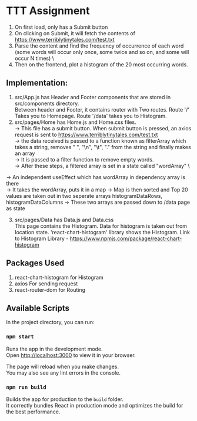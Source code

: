 # TTT Assignment
1. On first load, only has a Submit button 
2. On clicking on Submit, it will fetch the contents of https://www.terriblytinytales.com/test.txt 
3. Parse the content and find the frequency of occurrence of each word (some words will occur only once, some twice and so on, and some will occur N times) \
4. Then on the frontend, plot a histogram of the 20 most occurring words. 
 
 ## Implementation:
 1. src/App.js has Header and Footer components that are stored in src/components directory. \
 Between header and Footer, it contains router with Two routes. Route '/' Takes you to Homepage. Route '/data' takes you to Histogram. 
 2. src/pages/Home has Home.js and Home.css files. \
 -> This file has a submit button. When submit button is pressed, an axios request is sent to https://www.terriblytinytales.com/test.txt \
 -> the data received is passed to a function known as filterArray which takes a string, removes " ", "\n", "\t", "." from the string and finally makes an array \
 -> It is passed to a filter function to remove empty words. \
 -> After these steps, a filtered array is set in a state called "wordArray" \
 
 -> An independent useEffect which has wordArray in dependency array is there \
 -> It takes the wordArray, puts it in a map
 -> Map is then sorted and Top 20 values are taken out in two seperate arrays histogramDataRows, histogramDataColumns
 -> These two arrays are passed down to /data page as state
 
 3. src/pages/Data has Data.js and Data.css \
 This page contains the Histogram. Data for histogram is taken out from location state. 'react-chart-histogram' library shows the Histogram.
 Link to Histogram Library - https://www.npmjs.com/package/react-chart-histogram
 
 ## Packages Used
 1. react-chart-histogram for Histogram
 2. axios For sending request
 3. react-router-dom for Routing


## Available Scripts

In the project directory, you can run:

### `npm start`

Runs the app in the development mode.\
Open [http://localhost:3000](http://localhost:3000) to view it in your browser.

The page will reload when you make changes.\
You may also see any lint errors in the console.


### `npm run build`

Builds the app for production to the `build` folder.\
It correctly bundles React in production mode and optimizes the build for the best performance.


